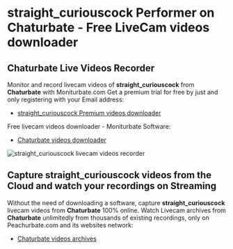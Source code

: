 # straight_curiouscock Performer on Chaturbate - Free LiveCam videos downloader

## Chaturbate Live Videos Recorder

Monitor and record livecam videos of **straight_curiouscock** from **Chaturbate** with Moniturbate.com
Get a premium trial for free by just and only registering with your Email address:
* [straight_curiouscock Premium videos downloader](https://moniturbate.com/request-demo-licence-key.html)

Free livecam videos downloader - Moniturbate Software:
* [Chaturbate videos downloader](https://moniturbate.com/moniturbate-download-software.html)

![straight_curiouscock livecam videos recorder](https://peachurnet.com/templates/moniturbate-software.png)


## Capture straight_curiouscock videos from the Cloud and watch your recordings on Streaming

Without the need of downloading a software, capture **straight_curiouscock** livecam videos from **Chaturbate** 100% online.
Watch Livecam archives from **Chaturbate** unlimitedly from thousands of existing recordings, only on Peachurbate.com and its websites network:
* [Chaturbate videos archives](https://peachurnet.com/)